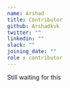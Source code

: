 ```yaml
---
name: Arshad
title: Contributor
github: Arshadkvk
twitter: ""
linkedin: ""
slack: ""
joining_date: ""
role : contributor
---
```


Still waiting for this
